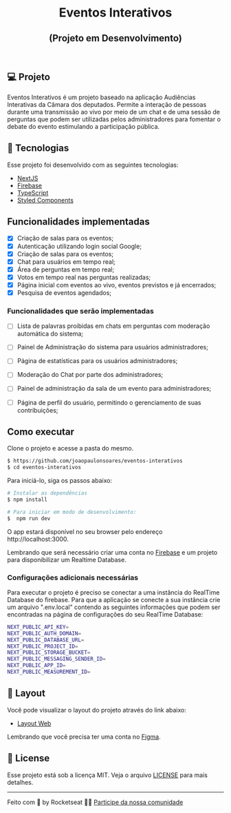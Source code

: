 <h1 align="center">
    Eventos Interativos
</h1>
<h2 align="center">
    (Projeto em Desenvolvimento)
</h2>

<br>


## 💻 Projeto

Eventos Interativos é um projeto baseado na aplicação Audiências Interativas da Câmara dos deputados. Permite a interação de pessoas durante uma transmissão ao vivo por meio de um chat e de uma sessão de perguntas que podem ser utilizadas pelos administradores para fomentar o debate do evento estimulando a participação pública.


## 🧪 Tecnologias

Esse projeto foi desenvolvido com as seguintes tecnologias:

- [NextJS](https://nextjs.org)
- [Firebase](https://firebase.google.com/)
- [TypeScript](https://www.typescriptlang.org/)
- [Styled Components](https://styled-components.com/)

## Funcionalidades implementadas

- [x] Criação de salas para os eventos;
- [x] Autenticação utilizando login social Google;
- [x] Criação de salas para os eventos;
- [x] Chat para usuários em tempo real;
- [x] Área de perguntas em tempo real;
- [x] Votos em tempo real nas perguntas realizadas;
- [x] Página inicial com eventos ao vivo, eventos previstos e já encerrados;
- [x] Pesquisa de eventos agendados;

### Funcionalidades que serão implementadas
- [ ] Lista de palavras proibidas em chats em perguntas com moderação automática do sistema;
- [ ] Painel de Administração do sistema para usuários administradores;
- [ ] Página de estatísticas para os usuários administradores;
- [ ] Moderação do Chat por parte dos administradores;
- [ ] Painel de administração da sala de um evento para administradores;
- [ ] Página de perfil do usuário, permitindo o gerenciamento de suas contribuições;


## Como executar

Clone o projeto e acesse a pasta do mesmo.

```bash
$ https://github.com/joaopaulonsoares/eventos-interativos
$ cd eventos-interativos
```

Para iniciá-lo, siga os passos abaixo:
```bash
# Instalar as dependências
$ npm install

# Para iniciar em modo de desenvolvimento:
$  npm run dev
```

O app estará disponível no seu browser pelo endereço http://localhost:3000.

Lembrando que será necessário criar uma conta no [Firebase](https://firebase.google.com/) e um projeto para disponibilizar um Realtime Database.

### Configurações adicionais necessárias

Para executar o projeto é preciso se conectar a uma instância do RealTime Database do firebase. Para que a aplicação se conecte a sua instância crie um arquivo ".env.local" contendo as seguintes informações que podem ser encontradas na página de configurações do seu RealTime Database:

```bash
NEXT_PUBLIC_API_KEY=
NEXT_PUBLIC_AUTH_DOMAIN=
NEXT_PUBLIC_DATABASE_URL=
NEXT_PUBLIC_PROJECT_ID=
NEXT_PUBLIC_STORAGE_BUCKET=
NEXT_PUBLIC_MESSAGING_SENDER_ID=
NEXT_PUBLIC_APP_ID=
NEXT_PUBLIC_MEASUREMENT_ID=
```

## 🔖 Layout

Você pode visualizar o layout do projeto através do link abaixo:

- [Layout Web](https://www.figma.com/file/ieohQ8CMFkJ1lp3dq2G0aS/Projeto-Pessoal-Novo-Audiências?node-id=0%3A1) 

Lembrando que você precisa ter uma conta no [Figma](http://figma.com/).

## 📝 License

Esse projeto está sob a licença MIT. Veja o arquivo [LICENSE](LICENSE.md) para mais detalhes.

---

Feito com 💜 by Rocketseat 👋🏻 [Participe da nossa comunidade](https://discord.gg/gKUVrzrPrU)
